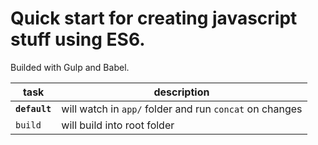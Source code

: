 # Quick start for creating javascript stuff using ES6.

Builded with Gulp and Babel.

| task | description |
|----------|---|
| <code><strong>default</strong></code> | will watch in <code>app/</code> folder and run <code>concat</code> on changes |
| <code><storng>build</storng></code> | will build into root folder |